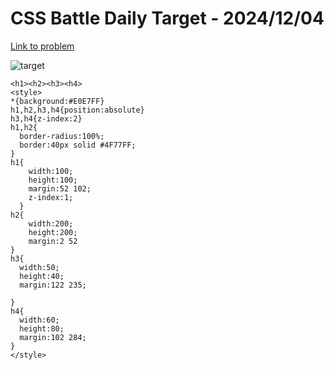 # CSS Battle Daily Target - 2024/12/04

[Link to problem](https://cssbattle.dev/play/yJjh7IthFqtvNhfMhW0i)

![target](https://firebasestorage.googleapis.com/v0/b/cssbattleapp.appspot.com/o/user%2Fe6YbeBahWNPT7VpE2rE2p85byxa2%2Ftargets%2Ftarget_IiMz8Ao.png?alt=media)

```
<h1><h2><h3><h4>
<style>
*{background:#E0E7FF}
h1,h2,h3,h4{position:absolute}
h3,h4{z-index:2}
h1,h2{
  border-radius:100%;
  border:40px solid #4F77FF;
}
h1{
    width:100;
    height:100;
    margin:52 102;
    z-index:1;
  }
h2{
    width:200;
    height:200;
    margin:2 52
}
h3{
  width:50;
  height:40;
  margin:122 235;
 
}
h4{
  width:60;
  height:80;
  margin:102 284;
}
</style>
```
